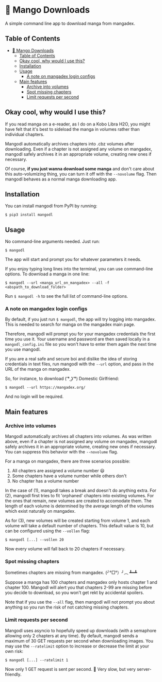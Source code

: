 # 🥭 Mango Downloads

A simple command line app to download manga from mangadex.

## Table of Contents

- [🥭 Mango Downloads](#-mango-downloads)
  - [Table of Contents](#table-of-contents)
  - [Okay cool, why would I use this?](#okay-cool-why-would-i-use-this)
  - [Installation](#installation)
  - [Usage](#usage)
    - [A note on mangadex login configs](#a-note-on-mangadex-login-configs)
  - [Main features](#main-features)
    - [Archive into volumes](#archive-into-volumes)
    - [Spot missing chapters](#spot-missing-chapters)
    - [Limit requests per second](#limit-requests-per-second)

## Okay cool, why would I use this?

If you read manga on a e-reader, as I do on a Kobo Libra H2O, you might have felt that it's best to sideload the manga in volumes rather than individual chapters.

Mangodl automatically archives chapters into .cbz volumes after downloading. Even if a chapter is not assigned any volume on mangadex, mangodl safely archives it in an appropriate volume, creating new ones if necessary.

Of course, **if you just wanna download some manga** and don't care about this auto-volumizing thing, you can turn it off with the `--novolume` flag. Then mangodl behaves as a normal manga downloading app.

## Installation

You can install mangodl from PyPI by running:

```
$ pip3 install mangodl
```

## Usage

No command-line arguments needed. Just run:

```
$ mangodl
```

The app will start and prompt you for whatever parameters it needs.

If you enjoy typing long lines into the terminal, you can use command-line options. To download a manga in one line:

```
$ mangodl --url <manga_url_on_mangadex> --all -f <abspath_to_download_folder>
```

Run `$ mangodl -h` to see the full list of command-line options.

### A note on mangadex login configs

By default, if you just run `$ mangodl`, the app will try logging into mangadex. This is needed to search for manga on the mangadex main page.

Therefore, mangodl will prompt you for your mangadex credentials the first time you use it. Your username and password are then saved locally in a `mangodl_config.ini` file so you won't have to enter them again the next time you use mangodl.

If you are a real safe and secure boi and dislike the idea of storing credentials in text files, run mangodl with the `--url` option, and pass in the URL of the manga on mangadex.

So, for instance, to download ( ͡° ͜ʖ ͡°) Domestic Girlfriend:

```
$ mangodl --url https://mangadex.org/
```

And no login will be required.

## Main features

### Archive into volumes

Mangodl automatically archives all chapters into volumes. As was written above, even if a chapter is not assigned any volume on mangadex, mangodl safely archives it in an appropriate volume, creating new ones if necessary. You can suppress this behavior with the `--novolume` flag.

For a manga on mangadex, there are three scenarios possible:

1. All chapters are assigned a volume number 😃
2. Some chapters have a volume number while others don't
3. No chapter has a volume number

In the case of (1), mangodl takes a break and doesn't do anything extra. For (2), mangodl first tries to fit 'orphaned' chapters into existing volumes. For the ones that remain, new volumes are created to accomodate them. The length of each volume is determined by the average length of the volumes which exist naturally on mangadex.

As for (3), new volumes will be created starting from volume 1, and each volume will take a default number of chapters. This default value is 10, but can be configured using the `--vollen` flag:

```
$ mangodl [...] --vollen 20
```

Now every volume will fall back to 20 chapters if necessary.

### Spot missing chapters

Sometimes chapters are missing from mangadex. (╯°□°）╯︵ ┻━┻

Suppose a manga has 100 chapters and mangadex only hosts chapter 1 and chapter 100. Mangodl will alert you that chapters 2-99 are missing before you decide to download, so you won't get rekt by accidental spoilers.

Note that if you use the `--all` flag, then mangodl will not prompt you about anything so you run the risk of not catching missing chapters.

### Limit requests per second

Mangodl uses asyncio to hopefully speed up downloads (with a semaphore allowing only 2 chapters at any time). By default, mangodl sends a maximum of 30 GET requests per second when downloading images. You may use the `--ratelimit` option to increase or decrease the limit at your own risk:

```
$ mangodl [...] --ratelimit 1
```

Now only 1 GET request is sent per second. 🐢 Very slow, but very server-friendly.
